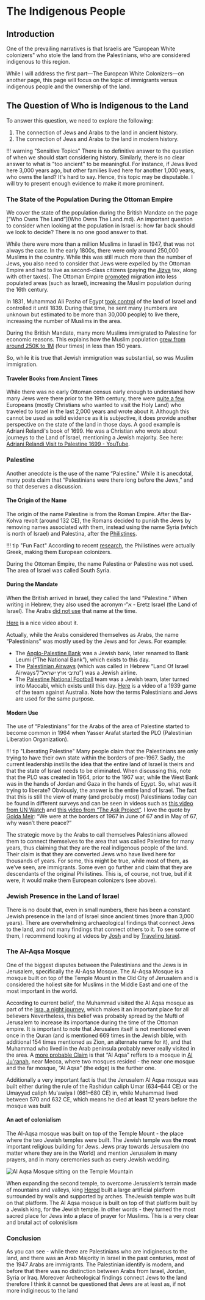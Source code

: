 # The Indigenous People

## Introduction

One of the prevailing narratives is that Israelis are "European White colonizers" who stole the land from the Palestinians, who are considered indigenous to this region.

While I will address the first part—The European White Colonizers—on another page, this page will focus on the topic of immigrants versus indigenous people and the ownership of the land.

## The Question of Who is Indigenous to the Land

To answer this question, we need to explore the following:

1. The connection of Jews and Arabs to the land in ancient history.
2. The connection of Jews and Arabs to the land in modern history.

!!! warning "Sensitive Topics"
    There is no definitive answer to the question of when we should start considering history. Similarly, there is no clear answer to what is "too ancient" to be meaningful. For instance, if Jews lived here 3,000 years ago, but other families lived here for another 1,000 years, who owns the land? It's hard to say. Hence, this topic may be disputable. I will try to present enough evidence to make it more prominent.

### The State of the Population During the Ottoman Empire

We cover the state of the population during the British Mandate on the page [“Who Owns The Land”](Who Owns The Land.md). An important question to consider when looking at the population in Israel is: how far back should we look to decide? There is no one good answer to that.

While there were more than a million Muslims in Israel in 1947, that was not always the case. In the early 1800s, there were only around 250,000 Muslims in the country. While this was still much more than the number of Jews, you also need to consider that Jews were expelled by the Ottoman Empire and had to live as second-class citizens (paying the [Jizya](https://en.wikipedia.org/wiki/Jizya) tax, along with other taxes). The Ottoman Empire [promoted](https://en.wikipedia.org/wiki/Muslim_migrations_to_Ottoman_Palestine#:~:text=Muslim%20migrations%20to%20Palestine%20began,19th%20and%20early%2020th%20centuries.) migration into less populated areas (such as Israel), increasing the Muslim population during the 16th century.

In 1831, Muhammad Ali Pasha of Egypt [took control](https://en.wikipedia.org/wiki/Egyptian%E2%80%93Ottoman_War_(1831%E2%80%931833)) of the land of Israel and controlled it until 1839. During that time, he sent many (numbers are unknown but estimated to be more than 30,000 people) to live there, increasing the number of Muslims in the area.

During the British Mandate, many more Muslims immigrated to Palestine for economic reasons. This explains how the Muslim population [grew from around 250K to 1M](https://en.wikipedia.org/wiki/Demographic_history_of_Palestine_(region)) (four times) in less than 150 years.

So, while it is true that Jewish immigration was substantial, so was Muslim immigration.

#### Traveler Books from Ancient Times

While there was no early Ottoman census early enough to understand how many Jews were there prior to the 19th century, there were [quite a few](https://en.wikipedia.org/wiki/Travelogues_of_Palestine) Europeans (mostly Christians who wanted to visit the Holy Land) who traveled to Israel in the last 2,000 years and wrote about it. Although this cannot be used as solid evidence as it is subjective, it does provide another perspective on the state of the land in those days. A good example is Adriani Relandi's book of 1699. He was a Christian who wrote about journeys to the Land of Israel, mentioning a Jewish majority. See here: [Adriani Relandi Visit to Palestine 1699 - YouTube](https://www.youtube.com/watch?v=P2xmmOmHqCU&feature=youtu.be).

### Palestine

Another anecdote is the use of the name “Palestine.” While it is anecdotal, many posts claim that “Palestinians were there long before the Jews,” and so that deserves a discussion.

#### The Origin of the Name

The origin of the name Palestine is from the Roman Empire. After the Bar-Kohva revolt (around 132 CE), the Romans decided to punish the Jews by removing names associated with them, instead using the name Syria (which is north of Israel) and Palestina, after the [Philistines](https://fr.wikipedia.org/wiki/Philistins).

!!! tip "Fun Fact"
    According to recent [research](https://www.mpg.de/13670046/origins-of-biblical-philistines), the Philistines were actually Greek, making them European colonizers.

During the Ottoman Empire, the name Palestina or Palestine was not used. The area of Israel was called South Syria.

#### During the Mandate

When the British arrived in Israel, they called the land “Palestine.” When writing in Hebrew, they also used the acronym א”י - Eretz Israel (the Land of Israel). The Arabs [did not use](https://www.instagram.com/p/DDDJZkJuyMT/) that name at the time.

[Here](https://www.instagram.com/p/DDLHwwFt3oW/) is a nice video about it.

Actually, while the Arabs considered themselves as Arabs, the name “Palestinians” was mostly used by the Jews and for Jews. For example:

* The [Anglo-Palestine Bank](https://en.wikipedia.org/wiki/Bank_Leumi) was a Jewish bank, later renamed to Bank Leumi (“The National Bank”), which exists to this day.
* The [Palestinian Airways](https://en.wikipedia.org/wiki/Palestine_Airways) (which was called in Hebrew “Land Of Israel Airways”/“נתיבי ארץ ישראל”) was a Jewish airline.
* The [Palestine National Football](https://en.wikipedia.org/wiki/Mandatory_Palestine_national_football_team) team was a Jewish team, later turned into Maccabi, which exists until this day. [Here](https://www.youtube.com/watch?v=z2ACYGEmkGk&t=7s) is a video of a 1939 game of the team against Australia. Note how the terms Palestinians and Jews are used for the same purpose.

#### Modern Use

The use of “Palestinians” for the Arabs of the area of Palestine started to become common in 1964 when Yasser Arafat started the PLO (Palestinian Liberation Organization).

!!! tip "Liberating Palestine"
    Many people claim that the Palestinians are only trying to have their own state within the borders of pre-1967. Sadly, the current leadership instills the idea that the entire land of Israel is theirs and that the state of Israel needs to be eliminated. When discussing this, note that the PLO was created in 1964, prior to the 1967 war, while the West Bank was in the hands of Jordan and Gaza in the hands of Egypt. So, what was it trying to liberate? Obviously, the answer is the entire land of Israel. The fact that this is still the view of many (and probably most) Palestinians today can be found in different surveys and can be seen in videos such as [this video from UN Watch](https://www.youtube.com/watch?v=EVaCB7m4K0Q&pp=ygUIdW4gd2F0Y2g%3D) and [this video from “The Ask Project”](https://www.youtube.com/watch?v=vvdFFStvvi0&t=68s). I love the quote by [Golda Meir](https://youtu.be/w3FGvAMvYpc?si=VsYu9F88TIhHWpEW&t=918): “We were at the borders of 1967 in June of 67 and in May of 67, why wasn’t there peace?”

The strategic move by the Arabs to call themselves Palestinians allowed them to connect themselves to the area that was called Palestine for many years, thus claiming that they are the real indigenous people of the land. Their claim is that they are converted Jews who have lived here for thousands of years. For some, this might be true, while most of them, as we’ve seen, are immigrants. Some even go further and claim that they are descendants of the original Philistines. This is, of course, not true, but if it were, it would make them European colonizers (see above).

### Jewish Presence in the Land of Israel

There is no doubt that, even in small numbers, there has been a constant Jewish presence in the land of Israel since ancient times (more than 3,000 years). There are overwhelming archaeological findings that connect Jews to the land, and not many findings that connect others to it. To see some of them, I recommend looking at videos by [Josh](https://www.instagram.com/_j0sh_a_?utm_source=ig_web_button_share_sheet&igsh=ZDNlZDc0MzIxNw==) and by [Traveling Israel](https://www.youtube.com/@Travelingisraelinfo).

### The Al-Aqsa Mosque

One of the biggest disputes between the Palestinians and the Jews is in Jerusalem, specifically the Al-Aqsa Mosque. The Al-Aqsa Mosque is a mosque built on top of the Temple Mount in the Old City of Jerusalem and is considered the holiest site for Muslims in the Middle East and one of the most important in the world.

According to current belief, the Muhammad visited the Al Aqsa mosque as part of the [Isra, a night journey](https://en.wikipedia.org/wiki/Isra%27_and_Mi%27raj), which makes it an important place for all believers
Nevertheless, this belief was probably spread by the Mufti of Jerusalem to increase its importance during the time of the Ottoman empire. 
It is important to note that Jerusalem itself is not mentioned even once in the Quran (and is mentioned 669 times in the Jewish bible, with additional 154 times mentioned as Zion, an alternate name for it), and that Muhammad who lived in the Arab peninsula probably never really visited in the area. 
A [more probable Claim](https://www.moroccoworldnews.com/2020/11/326128/saudi-lawyer-claims-al-aqsa-mosque-is-in-saudi-arabia-not-jerusalem) is that “Al Aqsa” reffers to a mosque in [Al Ju'ranah](https://en.wikipedia.org/wiki/Al-Ji%27rana), near Mecca, where two mosques resided - the near one mosque and the far mosque, “Al Aqsa” (the edge) is the further one.

Additionally a very important fact is that the Jerusalem Al Aqsa mosque was built either during the rule of the Rashidun caliph Umar (634–644 CE) or the Umayyad caliph Mu'awiya I (661–680 CE) in, while Muhammad lived between 570 and 632 CE, which means he died **at least** 12 years before the mosque was built

#### An act of colonialism
The Al-Aqsa mosque was built on top of the Temple Mount - the place where the two Jewish temples were built. 
The Jewish temple was **the most** important religious building for Jews. Jews pray towards Jersusalem (no matter where they are in the World) and mention Jerusalem in many prayers, and in many ceremonies such as every Jewish wedding.

![Al Aqsa Mosque sitting on the Temple Mountain](https://upload.wikimedia.org/wikipedia/commons/2/22/Jerusalem-2013%282%29-Aerial-Temple_Mount-%28south_exposure%29.jpg)

When expanding the second temple, to overcome Jerusalem’s terrain made of mountains and valleys, king [Herod](https://en.wikipedia.org/wiki/Herod_the_Great)
 built a large artificial platform surrounded by walls and supported by arches.  TheJewish  temple was built on that platform. The Al Aqsa mosque is built on top of that platform built by a Jewish king, for the Jewish temple. In other words - they turned the most sacred place for Jews into a place of prayer for Muslims. This is a very clear and brutal act of colonislism
  
### Conclusion 
As you can see - while there are Palestinians who are indigineous to the land, and there was an Arab Majority in Israel in the past centuries, most of the 1947 Arabs are immigrants. The Palestinian identify is modern, and before that there was no distinction between Arabs from Israel, Jordan, Syria or Iraq. 
Moreover Archeological findings connect Jews to the land therefore I think it cannot be questioned that Jews are at least as, if not more indigineous to the land